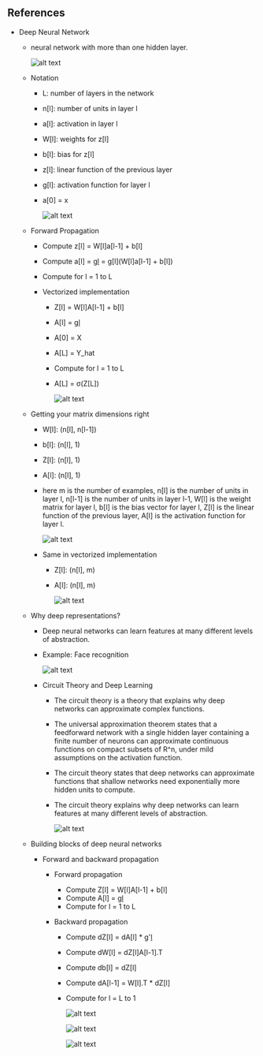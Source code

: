 ## References

- Deep Neural Network

    - neural network with more than one hidden layer.

        ![alt text](image.png)

    - Notation

        - L: number of layers in the network
        - n[l]: number of units in layer l
        - a[l]: activation in layer l
        - W[l]: weights for z[l]
        - b[l]: bias for z[l]
        - z[l]: linear function of the previous layer
        - g[l]: activation function for layer l
        - a[0] = x

            ![alt text](image-1.png)

    - Forward Propagation

        - Compute z[l] = W[l]a[l-1] + b[l]
        - Compute a[l] = g[l](z[l]) = g[l](W[l]a[l-1] + b[l])
        - Compute for l = 1 to L

        - Vectorized implementation

            - Z[l] = W[l]A[l-1] + b[l]
            - A[l] = g[l](Z[l])
            - A[0] = X
            - A[L] = Y_hat
            - Compute for l = 1 to L
            - A[L] = σ(Z[L])

                ![alt text](image-2.png)

    - Getting your matrix dimensions right

        - W[l]: (n[l], n[l-1])
        - b[l]: (n[l], 1)
        - Z[l]: (n[l], 1)
        - A[l]: (n[l], 1)

        - here m is the number of examples, n[l] is the number of units in layer l, n[l-1] is the number of units in layer l-1, W[l] is the weight matrix for layer l, b[l] is the bias vector for layer l, Z[l] is the linear function of the previous layer, A[l] is the activation function for layer l.

            ![alt text](image-3.png)

        - Same in vectorized implementation

            - Z[l]: (n[l], m)
            - A[l]: (n[l], m)

                ![alt text](image-4.png)

    - Why deep representations?

        - Deep neural networks can learn features at many different levels of abstraction.

        - Example: Face recognition

            ![alt text](image-5.png)

        - Circuit Theory and Deep Learning

            - The circuit theory is a theory that explains why deep networks can approximate complex functions.

            - The universal approximation theorem states that a feedforward network with a single hidden layer containing a finite number of neurons can approximate continuous functions on compact subsets of R^n, under mild assumptions on the activation function.

            - The circuit theory states that deep networks can approximate functions that shallow networks need exponentially more hidden units to compute.

            - The circuit theory explains why deep networks can learn features at many different levels of abstraction.

                ![alt text](image-6.png)

    - Building blocks of deep neural networks

        - Forward and backward propagation

            - Forward propagation

                - Compute Z[l] = W[l]A[l-1] + b[l]
                - Compute A[l] = g[l](Z[l])
                - Compute for l = 1 to L

            - Backward propagation

                - Compute dZ[l] = dA[l] * g'[l](Z[l])
                - Compute dW[l] = dZ[l]A[l-1].T
                - Compute db[l] = dZ[l]
                - Compute dA[l-1] = W[l].T * dZ[l]
                - Compute for l = L to 1

                    ![alt text](image-7.png)

                    ![alt text](image-8.png)

                    ![alt text](image-9.png)
                    